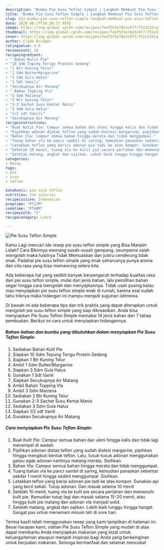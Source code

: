 ```yaml
---
description: "Bumbu Pie Susu Teflon Simple | Langkah Membuat Pie Susu Teflon Simple Yang Sempurna"
title: "Bumbu Pie Susu Teflon Simple | Langkah Membuat Pie Susu Teflon Simple Yang Sempurna"
slug: 622-bumbu-pie-susu-teflon-simple-langkah-membuat-pie-susu-teflon-simple-yang-sempurna
date: 2020-08-27T16:30:17.959Z
image: https://img-global.cpcdn.com/recipes/feaf553e78e3c977/751x532cq70/pie-susu-teflon-simple-foto-resep-utama.jpg
thumbnail: https://img-global.cpcdn.com/recipes/feaf553e78e3c977/751x532cq70/pie-susu-teflon-simple-foto-resep-utama.jpg
cover: https://img-global.cpcdn.com/recipes/feaf553e78e3c977/751x532cq70/pie-susu-teflon-simple-foto-resep-utama.jpg
author: Clyde Bridges
ratingvalue: 4.6
reviewcount: 10
recipeingredient:
- " Bahan Kulit Pie"
- "10 Sdm Tepung Terigu Protein Sedang"
- "1 Btr Kuning Telur"
- "1 Sdm ButterMargarine"
- "3 Sdm Gula Halus"
- "1 Sdt Vanili"
- "Secukupnya Air Matang"
- " Bahan Topping Vla"
- "3 Sdm Maizena"
- "2 Btr Kuning Telur"
- "2-3 Sachet Susu Kental Manis"
- "3 Sdm Gula Halus"
- "1/2 sdt Vanili"
- "Secukupnya Air Matang"
recipeinstructions:
- "Buat Kulit Pie: Campur semua bahan dan uleni hingga kalis dan tidak lagi menempel di wadah."
- "Pipihkan adonan diatas teflon yang sudah diolesi margarine, pipihkan hingga mengikuti bentuk teflon. Lalu, tusuk-tusuk adonan menggunakan garpu agak adonan nantinya matang merata. Sisihkan."
- "Bahan Vla: Campur semua bahan hingga merata dan tidak menggumpal."
- "Tuang bahan vla ke panci sambil di saring, kemudian panaskan sebentar sekitar 1 menit hingga sedikit menggumpal. Sisihkan."
- "Letakkan teflon yang berisi adonan pie tadi ke atas kompor. Gunakan api yang kecil sekali. Tutup adonan. Dan masak selama 10 menit"
- "Setelah 10 menit, tuang vla ke kulit pie secara perlahan dan memenuhi kulit pie. Kemudian tutup lagi dan masak selama 15-20 menit, atau hingga kulit pie matang dan adonan vla menjadi solid."
- "Setelah matang, angkat dan sajikan. Lebih baik tunggu hingga hangat. Sangat pas untuk menemani minum teh di sore hari."
categories:
- Resep
tags:
- pie
- susu
- teflon

katakunci: pie susu teflon 
nutrition: 214 calories
recipecuisine: Indonesian
preptime: "PT17M"
cooktime: "PT40M"
recipeyield: "2"
recipecategory: Lunch

---
```



![Pie Susu Teflon Simple](https://img-global.cpcdn.com/recipes/feaf553e78e3c977/751x532cq70/pie-susu-teflon-simple-foto-resep-utama.jpg)

Kamu Lagi mencari ide resep pie susu teflon simple yang Bisa Manjain Lidah? Cara Bikinnya memang susah-susah gampang. seumpama salah mengolah maka hasilnya Tidak Memuaskan dan justru cenderung tidak enak. Padahal pie susu teflon simple yang enak seharusnya punya aroma dan cita rasa yang bisa memancing selera kita.



Ada beberapa hal yang sedikit banyak berpengaruh terhadap kualitas rasa dari pie susu teflon simple, mulai dari jenis bahan, lalu pemilihan bahan segar hingga cara mengolah dan menyajikannya. Tidak usah pusing kalau mau menyiapkan pie susu teflon simple enak di rumah, karena asal sudah tahu triknya maka hidangan ini mampu menjadi suguhan istimewa.


Di bawah ini ada beberapa tips dan trik praktis yang dapat diterapkan untuk mengolah pie susu teflon simple yang siap dikreasikan. Anda bisa menyiapkan Pie Susu Teflon Simple memakai 14 jenis bahan dan 7 tahap pembuatan. Berikut ini cara untuk menyiapkan hidangannya.

<!--inarticleads1-->

##### Bahan-bahan dan bumbu yang dibutuhkan dalam menyiapkan Pie Susu Teflon Simple:

1. Sediakan  Bahan Kulit Pie
1. Siapkan 10 Sdm Tepung Terigu Protein Sedang
1. Siapkan 1 Btr Kuning Telur
1. Ambil 1 Sdm Butter/Margarine
1. Siapkan 3 Sdm Gula Halus
1. Gunakan 1 Sdt Vanili
1. Siapkan Secukupnya Air Matang
1. Ambil  Bahan Topping Vla
1. Ambil 3 Sdm Maizena
1. Sediakan 2 Btr Kuning Telur
1. Gunakan 2-3 Sachet Susu Kental Manis
1. Sediakan 3 Sdm Gula Halus
1. Siapkan 1/2 sdt Vanili
1. Gunakan Secukupnya Air Matang




<!--inarticleads2-->

##### Cara menyiapkan Pie Susu Teflon Simple:

1. Buat Kulit Pie: Campur semua bahan dan uleni hingga kalis dan tidak lagi menempel di wadah.
1. Pipihkan adonan diatas teflon yang sudah diolesi margarine, pipihkan hingga mengikuti bentuk teflon. Lalu, tusuk-tusuk adonan menggunakan garpu agak adonan nantinya matang merata. Sisihkan.
1. Bahan Vla: Campur semua bahan hingga merata dan tidak menggumpal.
1. Tuang bahan vla ke panci sambil di saring, kemudian panaskan sebentar sekitar 1 menit hingga sedikit menggumpal. Sisihkan.
1. Letakkan teflon yang berisi adonan pie tadi ke atas kompor. Gunakan api yang kecil sekali. Tutup adonan. Dan masak selama 10 menit
1. Setelah 10 menit, tuang vla ke kulit pie secara perlahan dan memenuhi kulit pie. Kemudian tutup lagi dan masak selama 15-20 menit, atau hingga kulit pie matang dan adonan vla menjadi solid.
1. Setelah matang, angkat dan sajikan. Lebih baik tunggu hingga hangat. Sangat pas untuk menemani minum teh di sore hari.




Terima kasih telah menggunakan resep yang kami tampilkan di halaman ini. Besar harapan kami, olahan Pie Susu Teflon Simple yang mudah di atas dapat membantu Anda menyiapkan makanan yang lezat untuk keluarga/teman ataupun menjadi inspirasi bagi Anda yang berkeinginan untuk berjualan makanan. Semoga bermanfaat dan selamat mencoba!
